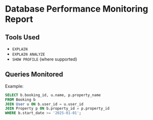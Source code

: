 # Database Performance Monitoring Report

## Tools Used

- `EXPLAIN`
- `EXPLAIN ANALYZE`
- `SHOW PROFILE` (where supported)

## Queries Monitored

Example:

```sql
SELECT b.booking_id, u.name, p.property_name
FROM Booking b
JOIN User u ON b.user_id = u.user_id
JOIN Property p ON b.property_id = p.property_id
WHERE b.start_date >= '2025-01-01';
